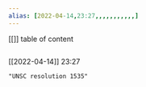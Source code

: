 ```yaml
---
alias: [2022-04-14,23:27,,,,,,,,,,,]
---
```

[[]]
table of content
```toc
```

[[2022-04-14]] 23:27

```query
"UNSC resolution 1535"
```